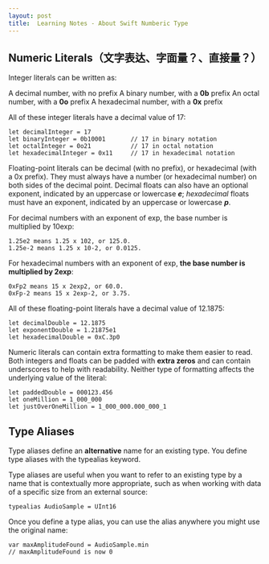 ```yaml
---
layout: post
title:  Learning Notes - About Swift Numberic Type
---
```

## Numeric Literals（文字表达、字面量？、直接量？）
Integer literals can be written as:

A decimal number, with no prefix
A binary number, with a **0b** prefix
An octal number, with a **0o** prefix
A hexadecimal number, with a **0x** prefix

All of these integer literals have a decimal value of 17:


```
let decimalInteger = 17
let binaryInteger = 0b10001       // 17 in binary notation
let octalInteger = 0o21           // 17 in octal notation
let hexadecimalInteger = 0x11     // 17 in hexadecimal notation
```

Floating-point literals can be decimal (with no prefix), or hexadecimal (with a 0x prefix). They must always have a number (or hexadecimal number) on both sides of the decimal point. Decimal floats can also have an optional exponent, indicated by an uppercase or lowercase ***e***; *hexadecimal* floats must have an exponent, indicated by an uppercase or lowercase ***p***.

For decimal numbers with an exponent of exp, the base number is multiplied by 10exp:


```
1.25e2 means 1.25 x 102, or 125.0.
1.25e-2 means 1.25 x 10-2, or 0.0125.
```

For hexadecimal numbers with an exponent of exp, **the base number is multiplied by 2exp**:

```
0xFp2 means 15 x 2exp2, or 60.0.
0xFp-2 means 15 x 2exp-2, or 3.75.
```

All of these floating-point literals have a decimal value of 12.1875:

```
let decimalDouble = 12.1875
let exponentDouble = 1.21875e1
let hexadecimalDouble = 0xC.3p0
```

Numeric literals can contain extra formatting to make them easier to read. Both integers and floats can be padded with **extra zeros** and can contain underscores to help with readability. Neither type of formatting affects the underlying value of the literal:

```
let paddedDouble = 000123.456
let oneMillion = 1_000_000
let justOverOneMillion = 1_000_000.000_000_1
```

## Type Aliases
Type aliases define an **alternative** name for an existing type. You define type aliases with the typealias keyword.

Type aliases are useful when you want to refer to an existing type by a name that is contextually more appropriate, such as when working with data of a specific size from an external source:

```
typealias AudioSample = UInt16
```
Once you define a type alias, you can use the alias anywhere you might use the original name:


```
var maxAmplitudeFound = AudioSample.min
// maxAmplitudeFound is now 0
```


